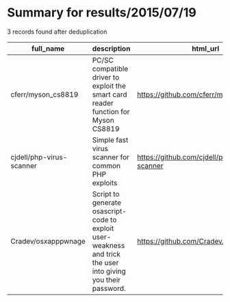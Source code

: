 
# Summary for results/2015/07/19
    
3 records found after deduplication

| full_name | description | html_url | matched_list | matched_count | pushed_at | size | stargazers_count | language | forks_count | vul_ids |
|--------------------------|---------------------------------------------------------------------------------------------------------------|---------------------------------------------|----------------|-----------------|---------------------------|--------|--------------------|------------|---------------|-----------|
| cferr/myson_cs8819 | PC/SC compatible driver to exploit the smart card reader function for Myson CS8819 | https://github.com/cferr/myson_cs8819 | ['exploit'] | 1 | 2015-07-19 08:45:04+00:00 | 160 | 0 | C | 0 | [] |
| cjdell/php-virus-scanner | Simple fast virus scanner for common PHP exploits | https://github.com/cjdell/php-virus-scanner | ['exploit'] | 1 | 2015-07-19 20:35:56+00:00 | 928 | 6 | Go | 2 | [] |
| Cradev/osxapppwnage | Script to generate osascript-code to exploit user-weakness and trick the user into giving you their password. | https://github.com/Cradev/osxapppwnage | ['exploit'] | 1 | 2015-07-19 16:09:29+00:00 | 116 | 1 | Ruby | 0 | [] |
